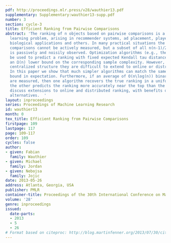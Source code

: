 ```yaml
---
pdf: http://proceedings.mlr.press/v28/wauthier13.pdf
supplementary: Supplementary:wauthier13-supp.pdf
number: 3
section: cycle-3
title: Efficient Ranking from Pairwise Comparisons
abstract: 'The ranking of n objects based on pairwise comparisons is a core machine
  learning problem, arising in recommender systems, ad placement, player ranking,
  biological applications and others. In many practical situations the true pairwise
  comparisons cannot be actively measured, but a subset of all n(n-1)/2 comparisons
  is passively and noisily observed. Optimization algorithms (e.g., the SVM) could
  be used to predict a ranking with fixed expected Kendall tau distance, while achieving
  an Ω(n) lower bound on the corresponding sample complexity. However, due to their
  centralized structure they are difficult to extend to online or distributed settings.
  In this paper we show that much simpler algorithms can match the same Ω(n) lower
  bound in expectation. Furthermore, if an average of O(n\log(n)) binary comparisons
  are measured, then one algorithm recovers the true ranking in a uniform sense, while
  the other predicts the ranking more accurately near the top than the bottom. We
  discuss extensions to online and distributed ranking, with benefits over traditional
  alternatives.  '
layout: inproceedings
series: Proceedings of Machine Learning Research
id: wauthier13
month: 0
tex_title: Efficient Ranking from Pairwise Comparisons
firstpage: 109
lastpage: 117
page: 109-117
order: 109
cycles: false
author:
- given: Fabian
  family: Wauthier
- given: Michael
  family: Jordan
- given: Nebojsa
  family: Jojic
date: 2013-05-26
address: Atlanta, Georgia, USA
publisher: PMLR
container-title: Proceedings of the 30th International Conference on Machine Learning
volume: '28'
genre: inproceedings
issued:
  date-parts:
  - 2013
  - 5
  - 26
# Format based on citeproc: http://blog.martinfenner.org/2013/07/30/citeproc-yaml-for-bibliographies/
---
```

